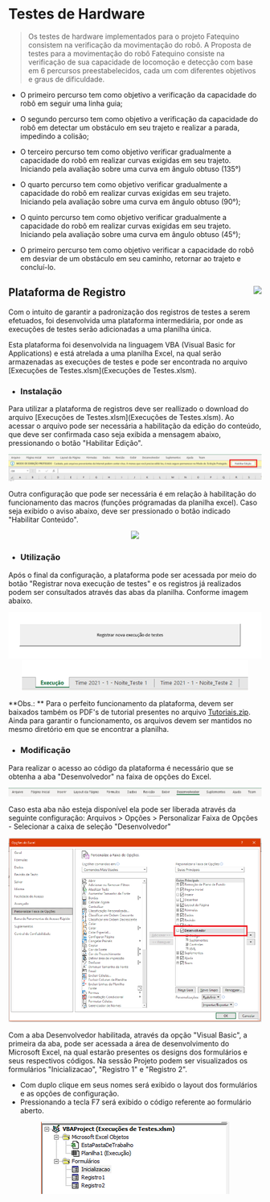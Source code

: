 # Testes de Hardware

> Os testes de hardware implementados para o projeto Fatequino consistem na verificação da movimentação do robô.
A Proposta de testes para a movimentação do robô Fatequino consiste na verificação de sua capacidade de locomoção e detecção com base em 6 percursos preestabelecidos, cada um com diferentes objetivos e graus de dificuldade.

* O primeiro percurso tem como objetivo a verificação da capacidade do robô em seguir uma linha guia;

* O segundo percurso tem como objetivo a verificação da capacidade do robô em detectar um obstáculo em seu trajeto e realizar a parada, impedindo a colisão;

* O terceiro percurso tem como objetivo verificar gradualmente a capacidade do robô em realizar curvas exigidas em seu trajeto. Iniciando pela avaliação sobre uma curva em ângulo obtuso (135°)

* O quarto percurso tem como objetivo verificar gradualmente a capacidade do robô em realizar curvas exigidas em seu trajeto. Iniciando pela avaliação sobre uma curva em ângulo obtuso (90°);

* O quinto percurso tem como objetivo verificar gradualmente a capacidade do robô em realizar curvas exigidas em seu trajeto. Iniciando pela avaliação sobre uma curva em ângulo obtuso (45°);

* O primeiro percurso tem como objetivo verificar a capacidade do robô em desviar de um obstáculo em seu caminho, retornar ao trajeto e concluí-lo.

## Plataforma de Registro <img src="https://img.icons8.com/color/48/000000/ms-excel.png" align="right" height="50px"/>


Com o intuito de garantir a padronização dos registros de testes a serem efetuados, foi desenvolvida uma plataforma intermediária, por onde as execuções de testes serão adicionadas a uma planilha única.

Esta plataforma foi desenvolvida na linguagem VBA (Visual Basic for Applications) e está atrelada a uma planilha Excel, na qual serão armazenadas as execuções de testes e pode ser encontrada no arquivo [Execuções de Testes.xlsm](Execuções de Testes.xlsm).

- ### Instalação

Para utilizar a plataforma de registros deve ser reallizado o download do arquivo [Execuções de Testes.xlsm](Execuções de Testes.xlsm). Ao acessar o arquivo pode ser necessária a habilitação da edição do conteúdo, que deve ser confirmada caso seja exibida a mensagem abaixo, pressionando o botão "Habilitar Edição".

<p align="center">
  <img src="mdfiles/HabilitarEdicao.png"/> 
</p>

Outra configuração que pode ser necessária é em relação à habilitação do funcionamento das macros (funções prógramadas da planilha excel).
Caso seja exibido o aviso abaixo, deve ser pressionado o botão indicado "Habilitar Conteúdo".

<p align="center">
  <img src="mdfiles/HabilitarConteúdo.png"/> 
</p>

- ### Utilização

Após o final da configuração, a plataforma pode ser acessada por meio do botão "Registrar nova execução de testes" e os registros já realizados podem ser consultados através das abas da planilha. Conforme imagem abaixo.

<p align="center">
  <img src="mdfiles/Botao.png" width="550"/> <img src="mdfiles/Abas.png" width="450"/> 
</p>

**Obs.: ** Para o perfeito funcionamento da plataforma, devem ser baixados também os PDF's de tutorial presentes no arquivo [Tutoriais.zip](Tutoriais.zip). Ainda para garantir o funcionamento, os arquivos devem ser mantidos no mesmo diretório em que se encontrar a planilha.

- ### Modificação

Para realizar o acesso ao código da plataforma é necessário que se obtenha a aba "Desenvolvedor" na faixa de opções do Excel.

<p align="center">
  <img src="mdfiles/Desenvolvedor.png"/>
</p>

Caso esta aba não esteja disponível ela pode ser liberada através da seguinte configuração:
Arquivos > Opções > Personalizar Faixa de Opções - Selecionar a caixa de seleção "Desenvolvedor"

<p align="center">
  <img src="mdfiles/Configuração.png"/>
</p>

Com a aba Desenvolvedor habilitada, através da opção "Visual Basic", a primeira da aba, pode ser acessada a área de desenvolvimento do Microsoft Excel, na qual estarão presentes os designs dos formulários e seus respectivos códigos. Na sessão Projeto podem ser visualizados os formulários "Inicializacao", "Registro 1" e "Registro 2". 
- Com duplo clique em seus nomes será exibido o layout dos formulários e as opções de configuração.
- Pressionando a tecla F7 será exibido o código referente ao formulário aberto.

<p align="center">
  <img src="mdfiles/Formularios.png"/>
</p>
